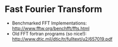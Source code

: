 # Fast Fourier Transform

- Benchmarked FFT Implementations: http://www.fftw.org/benchfft/ffts.html
- Old FFT fortran programs (so nice!): http://www.dtic.mil/dtic/tr/fulltext/u2/657019.pdf
